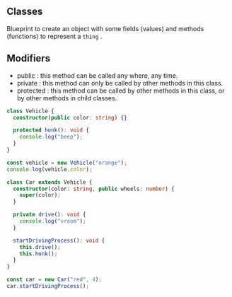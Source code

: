 ## Classes 

Blueprint to create an object with some fields (values) and methods (functions) to represent a `thing` .

## Modifiers

* public : this method can be called any where, any time.
* private : this method can only be called by other methods in this class.
* protected : this method can be called by other methods in this class, or by other methods in child classes. 

```ts
class Vehicle {
  constructor(public color: string) {}

  protected honk(): void {
    console.log("beep");
  }
}

const vehicle = new Vehicle("orange");
console.log(vehicle.color);

class Car extends Vehicle {
  constructor(color: string, public wheels: number) {
    super(color);
  }

  private drive(): void {
    console.log("vroom");
  }

  startDrivingProcess(): void {
    this.drive();
    this.honk();
  }
}

const car = new Car("red", 4);
car.startDrivingProcess();

```
